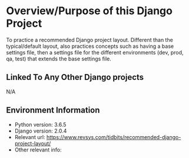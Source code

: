 # Overview/Purpose of this Django Project
To practice a recommended Django project layout. Different than the typical/default layout, also practices concepts such as having a base settings file, then a settings file for the different environments (dev, prod, qa, test) that extends the base settings file.


## Linked To Any Other Django projects
N/A


## Environment Information
* Python version: 3.6.5
* Django version: 2.0.4
* Relevant url: https://www.revsys.com/tidbits/recommended-django-project-layout/
* Other relevant info:
